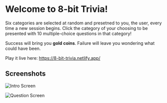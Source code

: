 # Welcome to 8-bit Trivia!

Six categories are selected at random and presetned to you, the user, every time a new session begins. Click the category of your choosing to be presented with 10 multiple-choice questions in that category!

Success will bring you **gold coins**. Failure will leave you wondering what could have been.

Play it live here: https://8-bit-trivia.netlify.app/

## Screenshots

![Intro Screen](intro-screen.png)

![Question Screen](question-screen.png)



